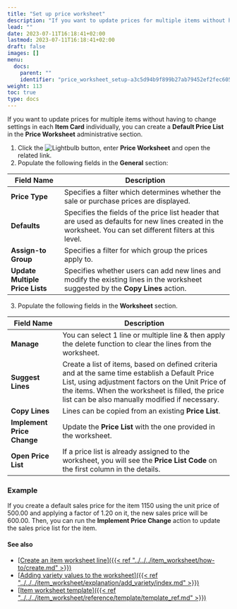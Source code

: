 ```yaml
---
title: "Set up price worksheet"
description: "If you want to update prices for multiple items without having to change settings in each Item Card individually, you can create a Default Price List in Price Worksheet."
lead: ""
date: 2023-07-11T16:18:41+02:00
lastmod: 2023-07-11T16:18:41+02:00
draft: false
images: []
menu:
  docs:
    parent: ""
    identifier: "price_worksheet_setup-a3c5d94b9f899b27ab79452ef2fec605"
weight: 113
toc: true
type: docs
---
```


If you want to update prices for multiple items without having to change settings in each **Item Card** individually, you can create a **Default Price List** in the **Price Worksheet** administrative section.

1. Click the ![Lightbulb](Lightbulb_icon.PNG) button, enter **Price Worksheet** and open the related link.      
2. Populate the following fields in the **General** section:

| Field Name      | Description |
| ----------- | ----------- |
| **Price Type** | Specifies a filter which determines whether the sale or purchase prices are displayed. |
| **Defaults** | Specifies the fields of the price list header that are used as defaults for new lines created in the worksheet. You can set different filters at this level. |
| **Assign-to Group** | Specifies a filter for which group the prices apply to. |
| **Update Multiple Price Lists** | Specifies whether users can add new lines and modify the existing lines in the worksheet suggested by the **Copy Lines** action. |
 
3. Populate the following fields in the **Worksheet** section.

| Field Name      | Description |
| ----------- | ----------- |
| **Manage** | You can select 1 line or multiple line & then apply the delete function to clear the lines from the worksheet. |
| **Suggest Lines** | Create a list of items, based on defined criteria and at the same time establish a Default Price List, using adjustment factors on the Unit Price of the items. When the worksheet is filled, the price list can be also manually modified if necessary. |
| **Copy Lines** | Lines can be copied from an existing **Price List**. |
| **Implement Price Change** | Update the **Price List** with the one provided in the worksheet. |
| **Open Price List** | If a price list is already assigned to the worksheet, you will see the **Price List Code** on the first column in the details. |

### Example

If you create a default sales price for the item 1150 using the unit price of 500.00 and applying a factor of 1.20 on it, the new sales price will be 600.00. Then, you can run the **Implement Price Change** action to update the sales price list for the item. 

#### See also

- [<ins>Create an item worksheet line<ins>]({{< ref "../../../item_worksheet/how-to/create.md" >}})
- [<ins>Adding variety values to the worksheet<ins>]({{< ref "../../../item_worksheet/explanation/add_variety/index.md" >}})
- [<ins>Item worksheet template<ins>]({{< ref "../../../item_worksheet/reference/template/template_ref.md" >}})